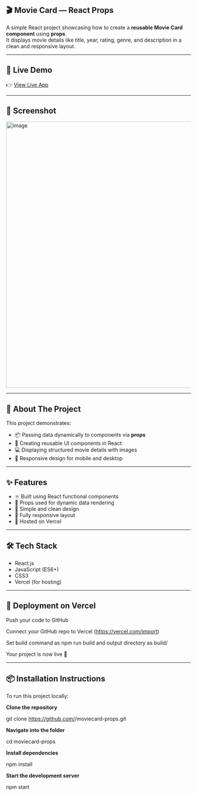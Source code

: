  ## 🎬 Movie Card — React Props

A simple React project showcasing how to create a **reusable Movie Card component** using **props**.  
It displays movie details like title, year, rating, genre, and description in a clean and responsive layout.

---

## 🚀 Live Demo

👉 [View Live App](https://moviecard-props.vercel.app/)

---

## 📸 Screenshot

<img width="1342" height="726" alt="image" src="https://github.com/user-attachments/assets/267e3db7-7d68-4510-93f5-9e014138f9e0" />


---

## 📄 About The Project

This project demonstrates:
- 📦 Passing data dynamically to components via **props**
- 🎯 Creating reusable UI components in React
- 💻 Displaying structured movie details with images
- 📱 Responsive design for mobile and desktop

---

## ✨ Features

- ⚛️ Built using React functional components
- 🔄 Props used for dynamic data rendering
- 🎨 Simple and clean design
- 📱 Fully responsive layout
- 🚀 Hosted on Vercel

---

## 🛠️ Tech Stack

- React.js
- JavaScript (ES6+)
- CSS3
- Vercel (for hosting)

---

## 🔄 Deployment on Vercel

Push your code to GitHub

Connect your GitHub repo to Vercel (https://vercel.com/import)

Set build command as npm run build and output directory as build/

Your project is now live 🚀

---

## 📦 Installation Instructions

To run this project locally:


**Clone the repository**

git clone https://github.com/<your-username>/moviecard-props.git

**Navigate into the folder**

cd moviecard-props

**Install dependencies**

npm install

**Start the development server**

npm start

